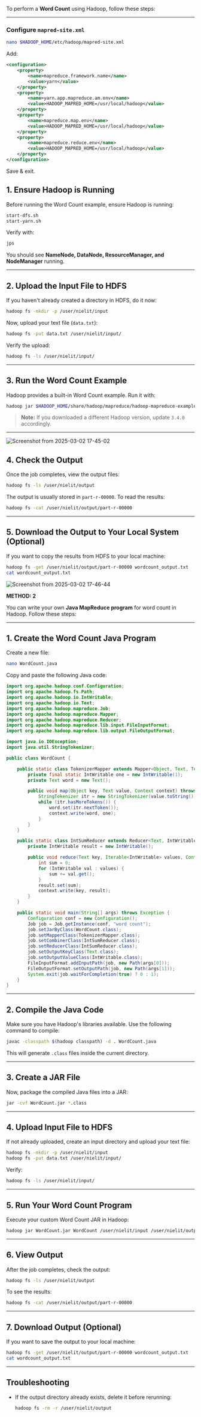 To perform a **Word Count** using Hadoop, follow these steps:

---

### **Configure `mapred-site.xml`**  
```bash
nano $HADOOP_HOME/etc/hadoop/mapred-site.xml
```
Add:  
```xml
<configuration>
    <property>
        <name>mapreduce.framework.name</name>
        <value>yarn</value>
    </property>
    <property>
        <name>yarn.app.mapreduce.am.env</name>
        <value>HADOOP_MAPRED_HOME=/usr/local/hadoop</value>
    </property>
    <property>
        <name>mapreduce.map.env</name>
        <value>HADOOP_MAPRED_HOME=/usr/local/hadoop</value>
    </property>
    <property>
        <name>mapreduce.reduce.env</name>
        <value>HADOOP_MAPRED_HOME=/usr/local/hadoop</value>
    </property>
</configuration>
```
Save & exit.


## **1. Ensure Hadoop is Running**
Before running the Word Count example, ensure Hadoop is running:

```bash
start-dfs.sh
start-yarn.sh
```
Verify with:
```bash
jps
```
You should see **NameNode, DataNode, ResourceManager, and NodeManager** running.

---

## **2. Upload the Input File to HDFS**
If you haven't already created a directory in HDFS, do it now:

```bash
hadoop fs -mkdir -p /user/nielit/input
```

Now, upload your text file (`data.txt`):

```bash
hadoop fs -put data.txt /user/nielit/input/
```

Verify the upload:
```bash
hadoop fs -ls /user/nielit/input/
```

---

## **3. Run the Word Count Example**
Hadoop provides a built-in Word Count example. Run it with:

```bash
hadoop jar $HADOOP_HOME/share/hadoop/mapreduce/hadoop-mapreduce-examples-3.4.0.jar wordcount /user/nielit/input /user/nielit/output
```

> **Note:** If you downloaded a different Hadoop version, update `3.4.0` accordingly.

---

![Screenshot from 2025-03-02 17-45-02](https://github.com/user-attachments/assets/44613f55-cdf0-48fc-9769-9ff7066c70e3)

## **4. Check the Output**
Once the job completes, view the output files:

```bash
hadoop fs -ls /user/nielit/output
```

The output is usually stored in `part-r-00000`. To read the results:

```bash
hadoop fs -cat /user/nielit/output/part-r-00000
```

---

## **5. Download the Output to Your Local System (Optional)**
If you want to copy the results from HDFS to your local machine:

```bash
hadoop fs -get /user/nielit/output/part-r-00000 wordcount_output.txt
cat wordcount_output.txt
```


![Screenshot from 2025-03-02 17-46-44](https://github.com/user-attachments/assets/5d5d3b51-708f-4ff3-8476-a518c5f8ee3e)

**METHOD: 2**

You can write your own **Java MapReduce program** for word count in Hadoop. Follow these steps:

---

## **1. Create the Word Count Java Program**
Create a new file:  
```bash
nano WordCount.java
```

Copy and paste the following Java code:

```java
import org.apache.hadoop.conf.Configuration;
import org.apache.hadoop.fs.Path;
import org.apache.hadoop.io.IntWritable;
import org.apache.hadoop.io.Text;
import org.apache.hadoop.mapreduce.Job;
import org.apache.hadoop.mapreduce.Mapper;
import org.apache.hadoop.mapreduce.Reducer;
import org.apache.hadoop.mapreduce.lib.input.FileInputFormat;
import org.apache.hadoop.mapreduce.lib.output.FileOutputFormat;

import java.io.IOException;
import java.util.StringTokenizer;

public class WordCount {

    public static class TokenizerMapper extends Mapper<Object, Text, Text, IntWritable> {
        private final static IntWritable one = new IntWritable(1);
        private Text word = new Text();

        public void map(Object key, Text value, Context context) throws IOException, InterruptedException {
            StringTokenizer itr = new StringTokenizer(value.toString());
            while (itr.hasMoreTokens()) {
                word.set(itr.nextToken());
                context.write(word, one);
            }
        }
    }

    public static class IntSumReducer extends Reducer<Text, IntWritable, Text, IntWritable> {
        private IntWritable result = new IntWritable();

        public void reduce(Text key, Iterable<IntWritable> values, Context context) throws IOException, InterruptedException {
            int sum = 0;
            for (IntWritable val : values) {
                sum += val.get();
            }
            result.set(sum);
            context.write(key, result);
        }
    }

    public static void main(String[] args) throws Exception {
        Configuration conf = new Configuration();
        Job job = Job.getInstance(conf, "word count");
        job.setJarByClass(WordCount.class);
        job.setMapperClass(TokenizerMapper.class);
        job.setCombinerClass(IntSumReducer.class);
        job.setReducerClass(IntSumReducer.class);
        job.setOutputKeyClass(Text.class);
        job.setOutputValueClass(IntWritable.class);
        FileInputFormat.addInputPath(job, new Path(args[0]));
        FileOutputFormat.setOutputPath(job, new Path(args[1]));
        System.exit(job.waitForCompletion(true) ? 0 : 1);
    }
}
```

---

## **2. Compile the Java Code**
Make sure you have Hadoop's libraries available. Use the following command to compile:

```bash
javac -classpath $(hadoop classpath) -d . WordCount.java
```

This will generate `.class` files inside the current directory.

---

## **3. Create a JAR File**
Now, package the compiled Java files into a JAR:

```bash
jar -cvf WordCount.jar *.class
```

---

## **4. Upload Input File to HDFS**
If not already uploaded, create an input directory and upload your text file:

```bash
hadoop fs -mkdir -p /user/nielit/input
hadoop fs -put data.txt /user/nielit/input/
```

Verify:
```bash
hadoop fs -ls /user/nielit/input/
```

---

## **5. Run Your Word Count Program**
Execute your custom Word Count JAR in Hadoop:

```bash
hadoop jar WordCount.jar WordCount /user/nielit/input /user/nielit/output
```

---

## **6. View Output**
After the job completes, check the output:

```bash
hadoop fs -ls /user/nielit/output
```

To see the results:

```bash
hadoop fs -cat /user/nielit/output/part-r-00000
```

---

## **7. Download Output (Optional)**
If you want to save the output to your local machine:

```bash
hadoop fs -get /user/nielit/output/part-r-00000 wordcount_output.txt
cat wordcount_output.txt
```

---

## **Troubleshooting**
- If the output directory already exists, delete it before rerunning:
  ```bash
  hadoop fs -rm -r /user/nielit/output
  ```


